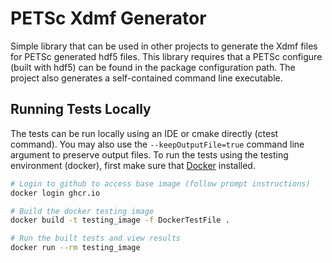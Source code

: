 # PETSc Xdmf Generator
Simple library that can be used in other projects to generate the Xdmf files for PETSc generated hdf5 files.  This library requires that a PETSc configure (built with hdf5) can be found in the package configuration path.  The project also generates a self-contained command line executable.

## Running Tests Locally
The tests can be run locally using an IDE or cmake directly (ctest command).  You may also use the ```--keepOutputFile=true```  command line argument to preserve output files.  To run the tests using the testing environment (docker), first make sure that [Docker](https://www.docker.com) installed.

```bash
# Login to github to access base image (follow prompt instructions)
docker login ghcr.io

# Build the docker testing image
docker build -t testing_image -f DockerTestFile .

# Run the built tests and view results
docker run --rm testing_image 

```